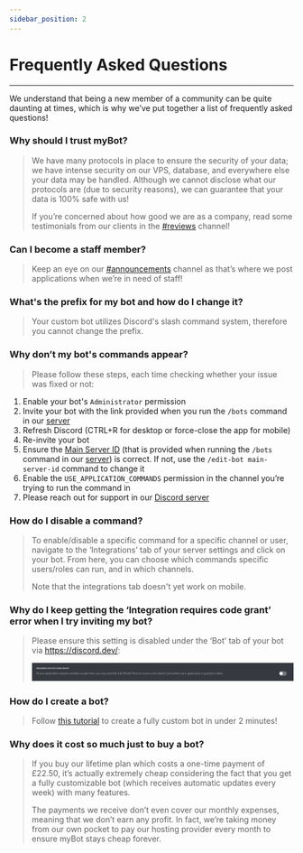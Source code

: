 ```yaml
---
sidebar_position: 2
---
```


# Frequently Asked Questions

---

We understand that being a new member of a community can be quite daunting at times, which is why we’ve put together a list of frequently asked questions!

### Why should I trust myBot?

> We have many protocols in place to ensure the security of your data; we have intense security on our VPS, database, and everywhere else your data may be handled. Although we cannot disclose what our protocols are (due to security reasons), we can guarantee that your data is 100% safe with us!
>
> If you’re concerned about how good we are as a company, read some testimonials from our clients in the [#reviews](/discord) channel!

### Can I become a staff member?

> Keep an eye on our [#announcements](/discord) channel as that’s where we post applications when we’re in need of staff!

### What's the prefix for my bot and how do I change it?

> Your custom bot utilizes Discord's slash command system, therefore you cannot change the prefix.

### Why don’t my bot's commands appear?

> Please follow these steps, each time checking whether your issue was fixed or not:
1. Enable your bot's `Administrator` permission
2. Invite your bot with the link provided when you run the `/bots` command in our [server](/discord)
3. Refresh Discord (CTRL+R for desktop or force-close the app for mobile)
4. Re-invite your bot
5. Ensure the [Main Server ID](https://support.discord.com/hc/en-us/articles/206346498-Where-can-I-find-my-User-Server-Message-ID) (that is provided when running the `/bots` command in our [server](/discord)) is correct. If not, use the `/edit-bot main-server-id` command to change it
6. Enable the `USE_APPLICATION_COMMANDS` permission in the channel you’re trying to run the command in
7. Please reach out for support in our [Discord server](/discord)

### How do I disable a command?

> To enable/disable a specific command for a specific channel or user, navigate to the ‘Integrations’ tab of your server settings and click on your bot. From here, you can choose which commands specific users/roles can run, and in which channels.
>
> Note that the integrations tab doesn't yet work on mobile.

### Why do I keep getting the ‘Integration requires code grant’ error when I try inviting my bot?

> Please ensure this setting is disabled under the ‘Bot’ tab of your bot via https://discord.dev/:
>
> ![Requires oAuth2 Code Grant](/img/faq/code-grant.png)

### How do I create a bot?

> Follow [this tutorial](/docs/custom-bots/create-a-bot) to create a fully custom bot in under 2 minutes!

### Why does it cost so much just to buy a bot?

> If you buy our lifetime plan which costs a one-time payment of £22.50, it’s actually extremely cheap considering the fact that you get a fully customizable bot (which receives automatic updates every week) with many features.
>
> The payments we receive don’t even cover our monthly expenses, meaning that we don’t earn any profit. In fact, we’re taking money from our own pocket to pay our hosting provider every month to ensure myBot stays cheap forever.